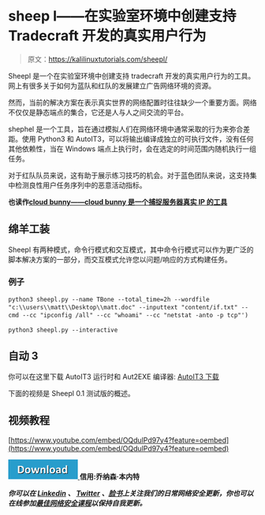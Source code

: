 # sheep l——在实验室环境中创建支持 Tradecraft 开发的真实用户行为

> 原文：<https://kalilinuxtutorials.com/sheepl/>

Sheepl 是一个在实验室环境中创建支持 tradecraft 开发的真实用户行为的工具。网上有很多关于如何为蓝队和红队的发展建立广告网络环境的资源。

然而，当前的解决方案在表示真实世界的网络配置时往往缺少一个重要方面。网络不仅仅是静态端点的集合，它还是人与人之间交流的平台。

shephel 是一个工具，旨在通过模拟人们在网络环境中通常采取的行为来弥合差距。使用 Python3 和 AutoIT3，可以将输出编译成独立的可执行文件，没有任何其他依赖性，当在 Windows 端点上执行时，会在选定的时间范围内随机执行一组任务。

对于红队队员来说，这有助于展示练习技巧的机会。对于蓝色团队来说，这支持集中检测良性用户任务序列中的恶意活动指标。

**也读作[cloud bunny——cloud bunny 是一个捕捉服务器真实 IP 的工具](https://kalilinuxtutorials.com/cloudbunny-real-ip-server/)**

## **绵羊工装**

Sheepl 有两种模式，命令行模式和交互模式，其中命令行模式可以作为更广泛的脚本解决方案的一部分，而交互模式允许您以问题/响应的方式构建任务。

### **例子**

```
python3 sheepl.py --name TBone --total_time=2h --wordfile "c:\\users\\matt\\Desktop\\matt.doc" --inputtext "content/if.txt" --cmd --cc "ipconfig /all" --cc "whoami" --cc "netstat -anto -p tcp"')
```

```
python3 sheepl.py --interactive
```

## **自动 3**

你可以在这里下载 AutoIT3 运行时和 Aut2EXE 编译器: [AutoIT3 下载](https://www.autoitscript.com/site/autoit/downloads/)

下面的视频是 Sheepl 0.1 测试版的概述。

## **视频教程**

[https://www.youtube.com/embed/OQdulPd97y4?feature=oembed](https://www.youtube.com/embed/OQdulPd97y4?feature=oembed)

[![](img/d861a9096555aeb1980fc054015933d7.png) ](https://github.com/SpiderLabs/sheepl) **信用:乔纳森·本内特**

***你可以在 [Linkedin](https://www.linkedin.com/company/gbhackers/) 、 [Twitter](https://twitter.com/GbhackerOn) 、[脸书](https://www.facebook.com/gbhackersadmin)上关注我们的日常网络安全更新，你也可以在线参加[最佳网络安全课程](https://ethicalhackersacademy.com/)以保持自我更新。***